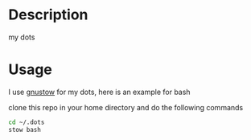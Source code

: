 # Description

my dots

# Usage

I use [gnustow](https://www.gnu.org/software/stow/) for my dots, here is an example for bash

clone this repo in your home directory and do the following commands

```bash
cd ~/.dots
stow bash
```
